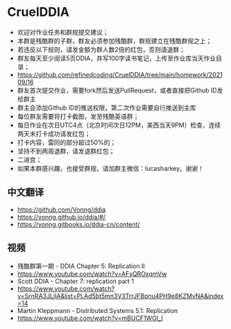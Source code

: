 # CruelDDIA
- 欢迎对作业任务和群规提交建议；
- 本群是残酷群的子群，群友必须参加残酷群，群规建立在残酷群规之上；
- 若违反以下规则，请发金额为群人数2倍的红包，否则请退群；
- 群友每天至少阅读5页DDIA，并写100字读书笔记，上传至作业库当天作业目录；
- https://github.com/refinedcoding/CruelDDIA/tree/main/homework/202109/16
- 群友首次提交作业，需要fork然后发送PullRequest，或者直接把Github ID发给群主
- 群主会添加Github ID的推送权限，第二次作业需要自行推送到主库
- 每位群友需要将打卡截图，发至残酷英语群；
- 每日作业在次日UTC4点（北京时间次日12PM，美西当天9PM）检查，连续两天未打卡成功请发红包；
- 打卡内容，雷同的部分超过50%的；
- 坚持不到两周退群，请发退群红包；
- 二进宫；
- 如果本群感兴趣，也接受群规，请加群主微信：lucasharkey。谢谢！

## 中文翻译
- https://github.com/Vonng/ddia
- https://vonng.github.io/ddia/#/
- https://vonng.gitbooks.io/ddia-cn/content/

## 视频
- 残酷群第一期 - DDIA Chapter 5: Replication II
- https://www.youtube.com/watch?v=AFsQROxqmVw
- Scott DDIA - Chapter 7: replication part 1
- https://www.youtube.com/watch?v=SrnRA3JLjIA&list=PLAd5bt5mn3V3TrrJFBpnu4PH9e8KZMvNA&index=14
- Martin Kleppmann - Distributed Systems 5.1: Replication
- https://www.youtube.com/watch?v=mBUCF1WGI_I
